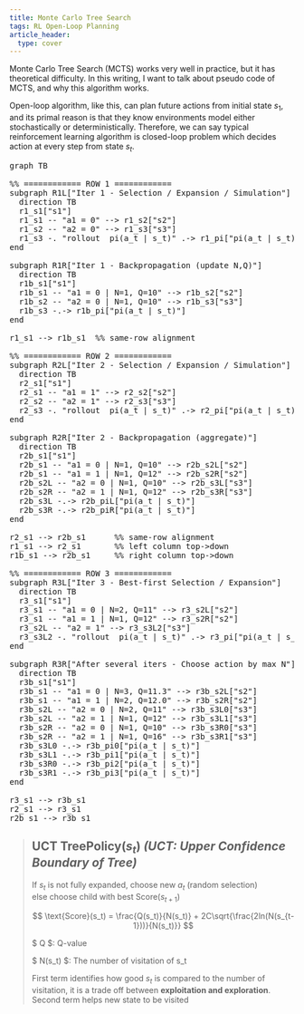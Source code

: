 ```yaml
---
title: Monte Carlo Tree Search
tags: RL Open-Loop Planning
article_header:
  type: cover
---
```


Monte Carlo Tree Search (MCTS) works very well in practice, but it has theoretical difficulty.
In this writing, I want to talk about pseudo code of MCTS, and why this algorithm works.

Open-loop algorithm, like this, can plan future actions from initial state $s_1$, and its primal reason is that they know environments model either stochastically or deterministically. Therefore, we can say typical reinforcement learning algorithm is closed-loop problem which decides action at every step from state $s_t$.


<pre class="mermaid">
graph TB

%% ============ ROW 1 ============
subgraph R1L["Iter 1 - Selection / Expansion / Simulation"]
  direction TB
  r1_s1["s1"]
  r1_s1 -- "a1 = 0" --> r1_s2["s2"]
  r1_s2 -- "a2 = 0" --> r1_s3["s3"]
  r1_s3 -. "rollout  pi(a_t | s_t)" .-> r1_pi["pi(a_t | s_t)"]
end

subgraph R1R["Iter 1 - Backpropagation (update N,Q)"]
  direction TB
  r1b_s1["s1"]
  r1b_s1 -- "a1 = 0 | N=1, Q=10" --> r1b_s2["s2"]
  r1b_s2 -- "a2 = 0 | N=1, Q=10" --> r1b_s3["s3"]
  r1b_s3 -.-> r1b_pi["pi(a_t | s_t)"]
end

r1_s1 --> r1b_s1  %% same-row alignment

%% ============ ROW 2 ============
subgraph R2L["Iter 2 - Selection / Expansion / Simulation"]
  direction TB
  r2_s1["s1"]
  r2_s1 -- "a1 = 1" --> r2_s2["s2"]
  r2_s2 -- "a2 = 1" --> r2_s3["s3"]
  r2_s3 -. "rollout  pi(a_t | s_t)" .-> r2_pi["pi(a_t | s_t)"]
end

subgraph R2R["Iter 2 - Backpropagation (aggregate)"]
  direction TB
  r2b_s1["s1"]
  r2b_s1 -- "a1 = 0 | N=1, Q=10" --> r2b_s2L["s2"]
  r2b_s1 -- "a1 = 1 | N=1, Q=12" --> r2b_s2R["s2"]
  r2b_s2L -- "a2 = 0 | N=1, Q=10" --> r2b_s3L["s3"]
  r2b_s2R -- "a2 = 1 | N=1, Q=12" --> r2b_s3R["s3"]
  r2b_s3L -.-> r2b_piL["pi(a_t | s_t)"]
  r2b_s3R -.-> r2b_piR["pi(a_t | s_t)"]
end

r2_s1 --> r2b_s1      %% same-row alignment
r1_s1 --> r2_s1       %% left column top->down
r1b_s1 --> r2b_s1     %% right column top->down

%% ============ ROW 3 ============
subgraph R3L["Iter 3 - Best-first Selection / Expansion"]
  direction TB
  r3_s1["s1"]
  r3_s1 -- "a1 = 0 | N=2, Q=11" --> r3_s2L["s2"]
  r3_s1 -- "a1 = 1 | N=1, Q=12" --> r3_s2R["s2"]
  r3_s2L -- "a2 = 1" --> r3_s3L2["s3"]
  r3_s3L2 -. "rollout  pi(a_t | s_t)" .-> r3_pi["pi(a_t | s_t)"]
end

subgraph R3R["After several iters - Choose action by max N"]
  direction TB
  r3b_s1["s1"]
  r3b_s1 -- "a1 = 0 | N=3, Q=11.3" --> r3b_s2L["s2"]
  r3b_s1 -- "a1 = 1 | N=2, Q=12.0" --> r3b_s2R["s2"]
  r3b_s2L -- "a2 = 0 | N=2, Q=11" --> r3b_s3L0["s3"]
  r3b_s2L -- "a2 = 1 | N=1, Q=12" --> r3b_s3L1["s3"]
  r3b_s2R -- "a2 = 0 | N=1, Q=10" --> r3b_s3R0["s3"]
  r3b_s2R -- "a2 = 1 | N=1, Q=16" --> r3b_s3R1["s3"]
  r3b_s3L0 -.-> r3b_pi0["pi(a_t | s_t)"]
  r3b_s3L1 -.-> r3b_pi1["pi(a_t | s_t)"]
  r3b_s3R0 -.-> r3b_pi2["pi(a_t | s_t)"]
  r3b_s3R1 -.-> r3b_pi3["pi(a_t | s_t)"]
end

r3_s1 --> r3b_s1
r2_s1 --> r3_s1
r2b_s1 --> r3b_s1
</pre>


> ## UCT TreePolicy($s_t$) *(UCT: Upper Confidence Boundary of Tree)*
>
> If $s_t$ is not fully expanded, choose new $a_t$ (random selection)<br>
> else choose child with best $\text{Score}(s_{t+1})$
>
> $$
> \text{Score}(s_t) = \frac{Q(s_t)}{N(s_t)} + 2C\sqrt{\frac{2ln(N(s_{t-1}))}{N(s_t)}}
> $$
>
> $ Q $: Q-value 
>
> $ N(s_t) $: The number of visitation of s_t
>
> First term identifies how good $s_t$ is compared to the number of visitation, it is a trade off between **exploitation and exploration**.<br>
> Second term helps new state to be visited
